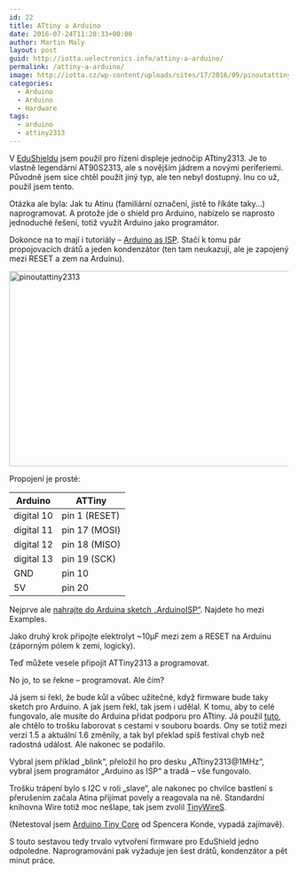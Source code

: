```yaml
---
id: 22
title: ATtiny a Arduino
date: 2016-07-24T11:20:33+00:00
author: Martin Maly
layout: post
guid: http://iotta.uelectronics.info/attiny-a-arduino/
permalink: /attiny-a-arduino/
image: http://iotta.cz/wp-content/uploads/sites/17/2016/09/pinoutattiny2313.png
categories:
  - Arduino
  - Arduino
  - Hardware
tags:
  - arduino
  - attiny2313
---
```

V [EduShieldu](http://retrocip.uelectronics.info/vyukovy-shield-pro-arduino-dil-druhy/) jsem použil pro řízení displeje jednočip ATtiny2313. Je to vlastně legendární AT90S2313, ale s novějším jádrem a novými periferiemi. Původně jsem sice chtěl použít jiný typ, ale ten nebyl dostupný. Inu co už, použil jsem tento.

Otázka ale byla: Jak tu Atinu (familiární označení, jistě to říkáte taky&#8230;) naprogramovat. A protože jde o shield pro Arduino, nabízelo se naprosto jednoduché řešení, totiž využít Arduino jako programátor.

Dokonce na to mají i tutoriály &#8211; [Arduino as ISP](https://www.arduino.cc/en/Tutorial/ArduinoISP). Stačí k tomu pár propojovacích drátů a jeden kondenzátor (ten tam neukazují, ale je zapojený mezi RESET a zem na Arduinu).

<img loading="lazy" class="aligncenter size-medium wp-image-852" src="http://retrocip.uelectronics.info/wp-content/uploads/sites/6/2016/07/pinoutattiny2313-650x352.png" alt="pinoutattiny2313" width="650" height="352" /> 



Propojení je prosté:

| Arduino    | ATTiny        |
| ---------- | ------------- |
| digital 10 | pin 1 (RESET) |
| digital 11 | pin 17 (MOSI) |
| digital 12 | pin 18 (MISO) |
| digital 13 | pin 19 (SCK)  |
| GND        | pin 10        |
| 5V         | pin 20        |

Nejprve ale [nahrajte do Arduina sketch &#8222;ArduinoISP&#8220;](https://www.arduino.cc/en/Tutorial/ArduinoISP). Najdete ho mezi Examples.

Jako druhý krok připojte elektrolyt ~10µF mezi zem a RESET na Arduinu (záporným pólem k zemi, logicky).

Teď můžete vesele připojit ATTiny2313 a programovat.

No jo, to se řekne &#8211; programovat. Ale čím?

Já jsem si řekl, že bude kůl a vůbec užitečné, když firmware bude taky sketch pro Arduino. A jak jsem řekl, tak jsem i udělal. K tomu, aby to celé fungovalo, ale musíte do Arduina přidat podporu pro ATtiny. Já použil [tuto](https://code.google.com/archive/p/arduino-tiny/), ale chtělo to trošku laborovat s cestami v souboru boards. Ony se totiž mezi verzí 1.5 a aktuální 1.6 změnily, a tak byl překlad spíš festival chyb než radostná událost. Ale nakonec se podařilo.

Vybral jsem příklad &#8222;blink&#8220;, přeložil ho pro desku &#8222;ATtiny2313@1MHz&#8220;, vybral jsem programátor &#8222;Arduino as ISP&#8220; a tradá &#8211; vše fungovalo.

Trošku trápení bylo s I2C v roli &#8222;slave&#8220;, ale nakonec po chvilce bastlení s přerušením začala Atina přijímat povely a reagovala na ně. Standardní knihovna Wire totiž moc nešlape, tak jsem zvolil [TinyWireS](https://github.com/rambo/TinyWire/tree/master/TinyWireS).

(Netestoval jsem [Arduino Tiny Core](https://github.com/SpenceKonde/ATTinyCore) od Spencera Konde, vypadá zajímavě).

S touto sestavou tedy trvalo vytvoření firmware pro EduShield jedno odpoledne. Naprogramování pak vyžaduje jen šest drátů, kondenzátor a pět minut práce.